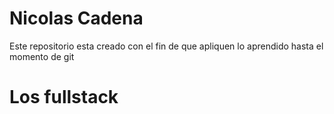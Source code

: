 # Nicolas Cadena

Este repositorio esta creado con el fin de que apliquen lo aprendido hasta el momento de git 

# Los fullstack
